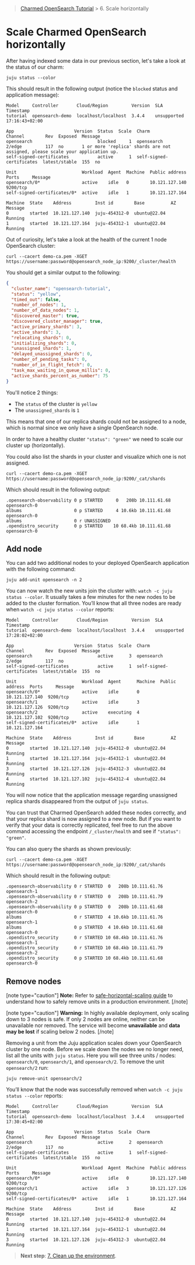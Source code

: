 >[Charmed OpenSearch Tutorial](/t/9722) > 6. Scale horizontally

# Scale Charmed OpenSearch horizontally

After having indexed some data in our previous section, let's take a look at the status of our charm:

```shell
juju status --color
```

This should result in the following output (notice the `blocked` status and application message):

```shell
Model     Controller       Cloud/Region         Version  SLA          Timestamp
tutorial  opensearch-demo  localhost/localhost  3.4.4    unsupported  17:16:43+02:00

App                       Version  Status  Scale  Charm                     Channel        Rev  Exposed  Message
opensearch                         blocked     1  opensearch                2/edge         117  no       1 or more 'replica' shards are not assigned, please scale your application up.
self-signed-certificates           active      1  self-signed-certificates  latest/stable  155  no       

Unit                         Workload  Agent  Machine  Public address  Ports     Message
opensearch/0*                active    idle   0        10.121.127.140  9200/tcp  
self-signed-certificates/0*  active    idle   1        10.121.127.164            

Machine  State    Address         Inst id        Base          AZ  Message
0        started  10.121.127.140  juju-454312-0  ubuntu@22.04      Running
1        started  10.121.127.164  juju-454312-1  ubuntu@22.04      Running
```

Out of curiosity, let's take a look at the health of the current 1 node OpenSearch cluster:

```shell
curl --cacert demo-ca.pem -XGET https://username:password@opensearch_node_ip:9200/_cluster/health
```

You should get a similar output to the following:

```json
{
  "cluster_name": "opensearch-tutorial",
  "status": "yellow",
  "timed_out": false,
  "number_of_nodes": 1,
  "number_of_data_nodes": 1,
  "discovered_master": true,
  "discovered_cluster_manager": true,
  "active_primary_shards": 3,
  "active_shards": 3,
  "relocating_shards": 0,
  "initializing_shards": 0,
  "unassigned_shards": 1,
  "delayed_unassigned_shards": 0,
  "number_of_pending_tasks": 0,
  "number_of_in_flight_fetch": 0,
  "task_max_waiting_in_queue_millis": 0,
  "active_shards_percent_as_number": 75
}
```

You'll notice 2 things:
- The `status` of the cluster is `yellow`
- The `unassigned_shards` is `1`

This means that one of our replica shards could not be assigned to a node, which is normal since we only have a single OpenSearch node.

In order to have a healthy cluster `"status": "green"` we need to scale our cluster up (horizontally).

You could also list the shards in your cluster and visualize which one is not assigned.

```shell
curl --cacert demo-ca.pem -XGET https://username:password@opensearch_node_ip:9200/_cat/shards
```

Which should result in the following output:

```shell
.opensearch-observability 0 p STARTED     0   208b 10.111.61.68 opensearch-0
albums                    0 p STARTED     4 10.6kb 10.111.61.68 opensearch-0
albums                    0 r UNASSIGNED
.opendistro_security      0 p STARTED    10 68.4kb 10.111.61.68 opensearch-0
```
## Add node
You can add two additional nodes to your deployed OpenSearch application with the following command:

```shell
juju add-unit opensearch -n 2
```

You can now watch the new units join the cluster with: `watch -c juju status --color`. It usually takes a few minutes for the new nodes to be added to the cluster formation. You’ll know that all three nodes are ready when `watch -c juju status --color` reports:

```shell
Model     Controller       Cloud/Region         Version  SLA          Timestamp
tutorial  opensearch-demo  localhost/localhost  3.4.4    unsupported  17:28:02+02:00

App                       Version  Status  Scale  Charm                     Channel        Rev  Exposed  Message
opensearch                         active      3  opensearch                2/edge         117  no       
self-signed-certificates           active      1  self-signed-certificates  latest/stable  155  no       

Unit                         Workload  Agent      Machine  Public address  Ports     Message
opensearch/0*                active    idle       0        10.121.127.140  9200/tcp  
opensearch/1                 active    idle       3        10.121.127.126  9200/tcp  
opensearch/2                 active    executing  4        10.121.127.102  9200/tcp  
self-signed-certificates/0*  active    idle       1        10.121.127.164            

Machine  State    Address         Inst id        Base          AZ  Message
0        started  10.121.127.140  juju-454312-0  ubuntu@22.04      Running
1        started  10.121.127.164  juju-454312-1  ubuntu@22.04      Running
3        started  10.121.127.126  juju-454312-3  ubuntu@22.04      Running
4        started  10.121.127.102  juju-454312-4  ubuntu@22.04      Running
```

You will now notice that the application message regarding unassigned replica shards disappeared from the output of `juju status`.

You can trust that Charmed OpenSearch added these nodes correctly, and that your replica shard is now assigned to a new node. But if you want to verify that your data is correctly replicated, feel free to run the above command accessing the endpoint `/_cluster/health` and see if `"status": "green"`.

You can also query the shards as shown previously:

```shell
curl --cacert demo-ca.pem -XGET https://username:password@opensearch_node_ip:9200/_cat/shards
```

Which should result in the following output:

```shell
.opensearch-observability 0 r STARTED  0   208b 10.111.61.76 opensearch-1
.opensearch-observability 0 r STARTED  0   208b 10.111.61.79 opensearch-2
.opensearch-observability 0 p STARTED  0   208b 10.111.61.68 opensearch-0
albums                    0 r STARTED  4 10.6kb 10.111.61.76 opensearch-1
albums                    0 p STARTED  4 10.6kb 10.111.61.68 opensearch-0
.opendistro_security      0 r STARTED 10 68.4kb 10.111.61.76 opensearch-1
.opendistro_security      0 r STARTED 10 68.4kb 10.111.61.79 opensearch-2
.opendistro_security      0 p STARTED 10 68.4kb 10.111.61.68 opensearch-0
```

## Remove nodes
[note type="caution"]
**Note:** Refer to [safe-horizontal-scaling guide](/t/10994) to understand how to safely remove units in a production environment.
[/note]

[note type="caution"]
**Warning:** In highly available deployment, only scaling down to 3 nodes is safe. If only 2 nodes are online, neither can be unavailable nor removed. The service will become **unavailable** and **data may be lost**  if scaling below 2 nodes.
[/note]

Removing a unit from the Juju application scales down your OpenSearch cluster by one node. Before we scale down the nodes we no longer need, list all the units with `juju status`. Here you will see three units / nodes: `opensearch/0`, `opensearch/1`, and `opensearch/2`. To remove the unit `opensearch/2` run:

```shell
juju remove-unit opensearch/2
```

You’ll know that the node was successfully removed when `watch -c juju status --color` reports:

```shell
Model     Controller       Cloud/Region         Version  SLA          Timestamp
tutorial  opensearch-demo  localhost/localhost  3.4.4    unsupported  17:30:45+02:00

App                       Version  Status  Scale  Charm                     Channel        Rev  Exposed  Message
opensearch                         active      2  opensearch                2/edge         117  no       
self-signed-certificates           active      1  self-signed-certificates  latest/stable  155  no       

Unit                         Workload  Agent  Machine  Public address  Ports     Message
opensearch/0*                active    idle   0        10.121.127.140  9200/tcp  
opensearch/1                 active    idle   3        10.121.127.126  9200/tcp  
self-signed-certificates/0*  active    idle   1        10.121.127.164            

Machine  State    Address         Inst id        Base          AZ  Message
0        started  10.121.127.140  juju-454312-0  ubuntu@22.04      Running
1        started  10.121.127.164  juju-454312-1  ubuntu@22.04      Running
3        started  10.121.127.126  juju-454312-3  ubuntu@22.04      Running
```

>**Next step**: [7. Clean up the environment](/t/9726).